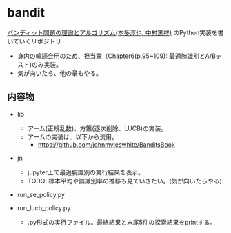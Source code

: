 # bandit
[バンディット問題の理論とアルゴリズム(本多淳也, 中村篤祥)](https://www.kspub.co.jp/book/detail/1529175.html) のPython実装を書いていくリポジトリ  
- 身内の輪読会用のため、担当章（Chapter6(p.95~109): 最適腕識別とA/Bテスト)のみ実装。
- 気が向いたら、他の章もやる。

## 内容物
- lib
  - アーム(正規乱数)、方策(逐次削除、LUCB)の実装。
  - アームの実装は、以下から流用。
    - https://github.com/johnmyleswhite/BanditsBook
- jn
  - jupyter上で最適腕識別の実行結果を表示。
  - TODO: 標本平均や誤識別率の推移も見ていきたい。(気が向いたらやる)

- run_se_policy.py
- run_lucb_policy.py
  - .py形式の実行ファイル。最終結果と末尾5件の探索結果をprintする。
